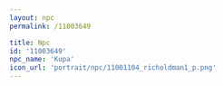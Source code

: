 ```yaml
---
layout: npc
permalink: /11003649

title: Npc
id: '11003649'
npc_name: 'Kupa'
icon_url: 'portrait/npc/11001104_richoldman1_p.png'
---
```

